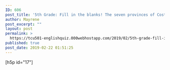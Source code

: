 ```yaml
---
ID: 606
post_title: '5th Grade: Fill in the blanks! The seven provinces of Costa Rica'
author: Mayrene
post_excerpt: ""
layout: post
permalink: >
  https://tcu501-englishquiz.000webhostapp.com/2019/02/5th-grade-fill-in-the-blanks-the-seven-provinces-of-costa-rica
published: true
post_date: 2019-02-22 01:51:25
---
```

<!-- wp:paragraph -->
<p>[h5p id="17"]</p>
<!-- /wp:paragraph -->